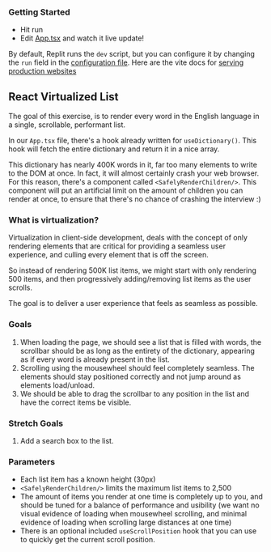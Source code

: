 
### Getting Started
- Hit run
- Edit [App.tsx](#src/App.tsx) and watch it live update!

By default, Replit runs the `dev` script, but you can configure it by changing the `run` field in the [configuration file](#.replit). Here are the vite docs for [serving production websites](https://vitejs.dev/guide/build.html)


## React Virtualized List

The goal of this exercise, is to render every word in the English language in a single, scrollable, performant list.

In our `App.tsx` file, there's a hook already written for `useDictionary()`. This hook will fetch the entire dictionary and return it in a nice array.

This dictionary has nearly 400K words in it, far too many elements to write to the DOM at once. In fact, it will almost certainly crash your web browser. For this reason, there's a component called `<SafelyRenderChildren/>`. This component will put an artificial limit on the amount of children you can render at once, to ensure that there's no chance of crashing the interview :)

### What is virtualization?

Virtualization in client-side development, deals with the concept of only rendering elements that are critical for providing a seamless user experience, and culling every element that is off the screen.

So instead of rendering 500K list items, we might start with only rendering 500 items, and then progressively adding/removing list items as the user scrolls.

The goal is to deliver a user experience that feels as seamless as possible.

### Goals

1. When loading the page, we should see a list that is filled with words, the scrollbar should be as long as the entirety of the dictionary, appearing as if every word is already present in the list.
2. Scrolling using the mousewheel should feel completely seamless. The elements should stay positioned correctly and not jump around as elements load/unload.
3. We should be able to drag the scrollbar to any position in the list and have the correct items be visible.

### Stretch Goals

1. Add a search box to the list.


### Parameters

- Each list item has a known height (30px)
- `<SafelyRenderChildren/>` limits the maximum list items to 2,500
- The amount of items you render at one time is completely up to you, and should be tuned for a balance of performance and usibility (we want no visual evidence of loading when mousewheel scrolling, and minimal evidence of loading when scrolling large distances at one time)
- There is an optional included `useScrollPosition` hook that you can use to quickly get the current scroll position.